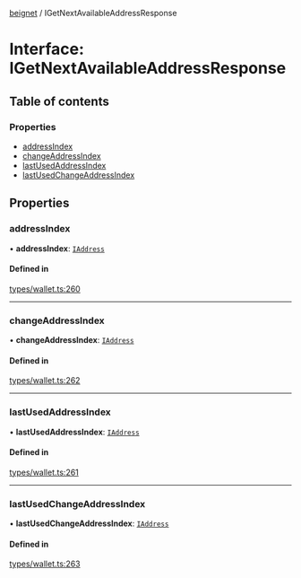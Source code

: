 [beignet](../README.md) / IGetNextAvailableAddressResponse

# Interface: IGetNextAvailableAddressResponse

## Table of contents

### Properties

- [addressIndex](IGetNextAvailableAddressResponse.md#addressindex)
- [changeAddressIndex](IGetNextAvailableAddressResponse.md#changeaddressindex)
- [lastUsedAddressIndex](IGetNextAvailableAddressResponse.md#lastusedaddressindex)
- [lastUsedChangeAddressIndex](IGetNextAvailableAddressResponse.md#lastusedchangeaddressindex)

## Properties

### addressIndex

• **addressIndex**: [`IAddress`](IAddress.md)

#### Defined in

[types/wallet.ts:260](https://github.com/coreyphillips/beignet/blob/f8e8e28/src/types/wallet.ts#L260)

___

### changeAddressIndex

• **changeAddressIndex**: [`IAddress`](IAddress.md)

#### Defined in

[types/wallet.ts:262](https://github.com/coreyphillips/beignet/blob/f8e8e28/src/types/wallet.ts#L262)

___

### lastUsedAddressIndex

• **lastUsedAddressIndex**: [`IAddress`](IAddress.md)

#### Defined in

[types/wallet.ts:261](https://github.com/coreyphillips/beignet/blob/f8e8e28/src/types/wallet.ts#L261)

___

### lastUsedChangeAddressIndex

• **lastUsedChangeAddressIndex**: [`IAddress`](IAddress.md)

#### Defined in

[types/wallet.ts:263](https://github.com/coreyphillips/beignet/blob/f8e8e28/src/types/wallet.ts#L263)
